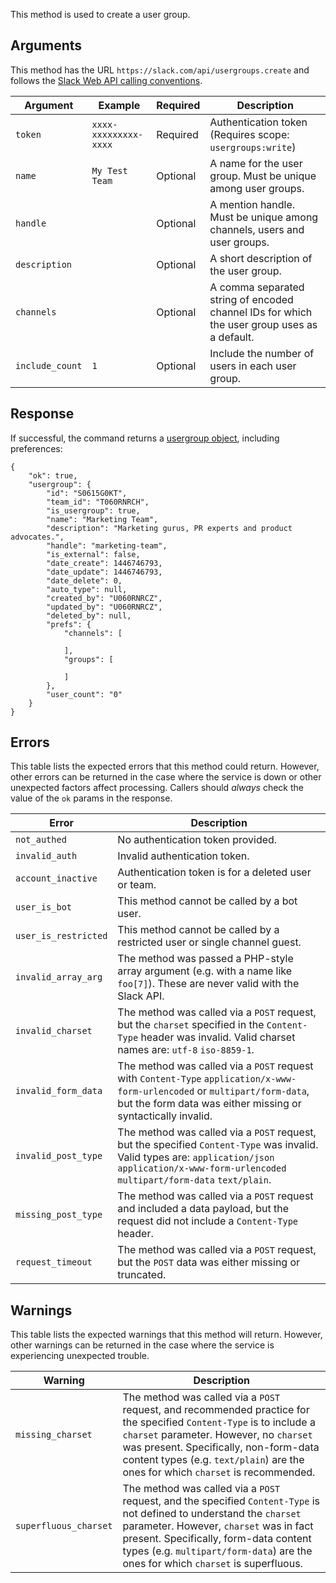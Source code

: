 This method is used to create a user group.

## Arguments

This method has the URL `https://slack.com/api/usergroups.create` and follows the [Slack Web API calling conventions](/web#basics).

| Argument | Example | Required | Description |
| --- | --- | --- | --- |
| `token` | `xxxx-xxxxxxxxx-xxxx` | Required | Authentication token (Requires scope: `usergroups:write`) |
| `name` | `My Test Team` | Optional | A name for the user group. Must be unique among user groups. |
| `handle` | &nbsp; | Optional | A mention handle. Must be unique among channels, users and user groups. |
| `description` | &nbsp; | Optional | A short description of the user group. |
| `channels` | &nbsp; | Optional | A comma separated string of encoded channel IDs for which the user group uses as a default. |
| `include_count` | `1` | Optional | Include the number of users in each user group. |

## Response

If successful, the command returns a [usergroup object](/types/usergroup), including preferences:

```
{
    "ok": true,
    "usergroup": {
        "id": "S0615G0KT",
        "team_id": "T060RNRCH",
        "is_usergroup": true,
        "name": "Marketing Team",
        "description": "Marketing gurus, PR experts and product advocates.",
        "handle": "marketing-team",
        "is_external": false,
        "date_create": 1446746793,
        "date_update": 1446746793,
        "date_delete": 0,
        "auto_type": null,
        "created_by": "U060RNRCZ",
        "updated_by": "U060RNRCZ",
        "deleted_by": null,
        "prefs": {
            "channels": [

            ],
            "groups": [

            ]
        },
        "user_count": "0"
    }
}
```

## Errors

This table lists the expected errors that this method could return. However, other errors can be returned in the case where the service is down or other unexpected factors affect processing. Callers should _always_ check the value of the `ok` params in the response.

| Error | Description |
| --- | --- |
| `not_authed` | No authentication token provided. |
| `invalid_auth` | Invalid authentication token. |
| `account_inactive` | Authentication token is for a deleted user or team. |
| `user_is_bot` | This method cannot be called by a bot user. |
| `user_is_restricted` | This method cannot be called by a restricted user or single channel guest. |
| `invalid_array_arg` | The method was passed a PHP-style array argument (e.g. with a name like `foo[7]`). These are never valid with the Slack API. |
| `invalid_charset` | The method was called via a `POST` request, but the `charset` specified in the `Content-Type` header was invalid. Valid charset names are: `utf-8` `iso-8859-1`. |
| `invalid_form_data` | The method was called via a `POST` request with `Content-Type` `application/x-www-form-urlencoded` or `multipart/form-data`, but the form data was either missing or syntactically invalid. |
| `invalid_post_type` | The method was called via a `POST` request, but the specified `Content-Type` was invalid. Valid types are: `application/json` `application/x-www-form-urlencoded` `multipart/form-data` `text/plain`. |
| `missing_post_type` | The method was called via a `POST` request and included a data payload, but the request did not include a `Content-Type` header. |
| `request_timeout` | The method was called via a `POST` request, but the `POST` data was either missing or truncated. |

## Warnings

This table lists the expected warnings that this method will return. However, other warnings can be returned in the case where the service is experiencing unexpected trouble.

| Warning | Description |
| --- | --- |
| `missing_charset` | The method was called via a `POST` request, and recommended practice for the specified `Content-Type` is to include a `charset` parameter. However, no `charset` was present. Specifically, non-form-data content types (e.g. `text/plain`) are the ones for which `charset` is recommended. |
| `superfluous_charset` | The method was called via a `POST` request, and the specified `Content-Type` is not defined to understand the `charset` parameter. However, `charset` was in fact present. Specifically, form-data content types (e.g. `multipart/form-data`) are the ones for which `charset` is superfluous. |

